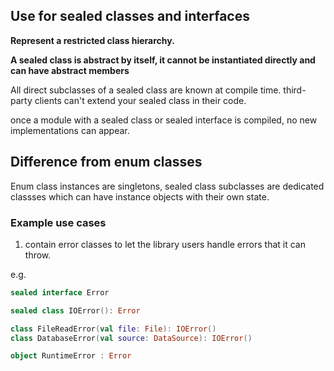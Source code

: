 

## Use for sealed classes and interfaces

**Represent a restricted class hierarchy.**

**A sealed class is abstract by itself, it cannot be instantiated directly and can have abstract members**

All direct subclasses of a sealed class are known at compile time.
third-party clients can't extend your sealed class in their code.

once a module with a sealed class or sealed interface is compiled, no new implementations can appear.

## Difference from enum classes

Enum class instances are singletons, sealed class subclasses are dedicated classses which can have instance objects with their own state.

### Example use cases

1. contain error classes to let the library users handle errors that it can throw.

e.g.
```kt
sealed interface Error

sealed class IOError(): Error

class FileReadError(val file: File): IOError()
class DatabaseError(val source: DataSource): IOError()

object RuntimeError : Error
```
